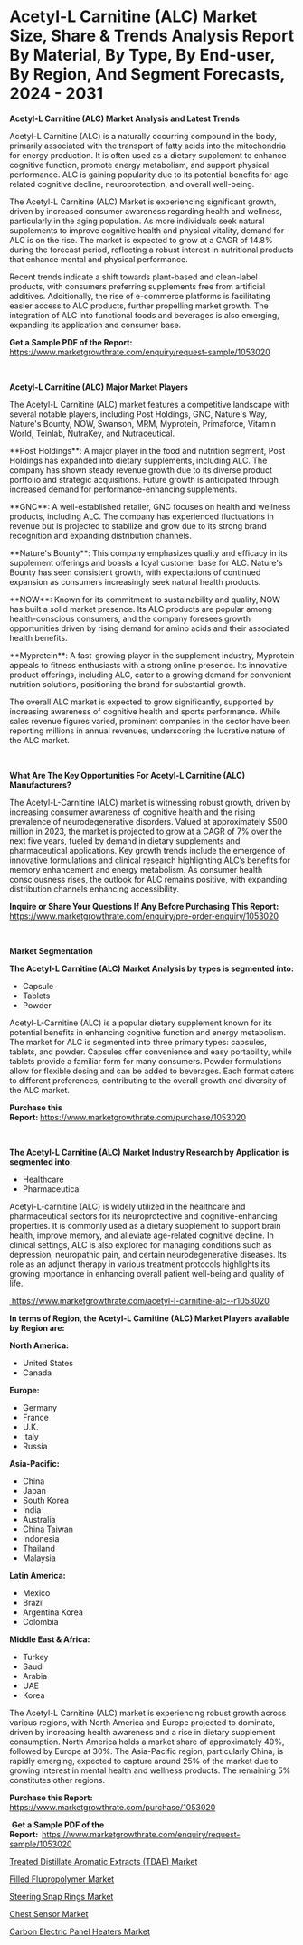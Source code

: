 <p><h1>Acetyl-L Carnitine (ALC) Market Size, Share & Trends Analysis Report By Material, By Type, By End-user, By Region, And Segment Forecasts, 2024 - 2031</h1></p><p><strong>Acetyl-L Carnitine (ALC) Market Analysis and Latest Trends</strong></p>
<p><p>Acetyl-L Carnitine (ALC) is a naturally occurring compound in the body, primarily associated with the transport of fatty acids into the mitochondria for energy production. It is often used as a dietary supplement to enhance cognitive function, promote energy metabolism, and support physical performance. ALC is gaining popularity due to its potential benefits for age-related cognitive decline, neuroprotection, and overall well-being.</p><p>The Acetyl-L Carnitine (ALC) Market is experiencing significant growth, driven by increased consumer awareness regarding health and wellness, particularly in the aging population. As more individuals seek natural supplements to improve cognitive health and physical vitality, demand for ALC is on the rise. The market is expected to grow at a CAGR of 14.8% during the forecast period, reflecting a robust interest in nutritional products that enhance mental and physical performance.</p><p>Recent trends indicate a shift towards plant-based and clean-label products, with consumers preferring supplements free from artificial additives. Additionally, the rise of e-commerce platforms is facilitating easier access to ALC products, further propelling market growth. The integration of ALC into functional foods and beverages is also emerging, expanding its application and consumer base.</p></p>
<p><strong>Get a Sample PDF of the Report:&nbsp;</strong> <a href="https://www.marketgrowthrate.com/enquiry/request-sample/1053020">https://www.marketgrowthrate.com/enquiry/request-sample/1053020</a></p>
<p>&nbsp;</p>
<p><strong>Acetyl-L Carnitine (ALC) Major Market Players</strong></p>
<p><p>The Acetyl-L Carnitine (ALC) market features a competitive landscape with several notable players, including Post Holdings, GNC, Nature's Way, Nature's Bounty, NOW, Swanson, MRM, Myprotein, Primaforce, Vitamin World, Teinlab, NutraKey, and Nutraceutical.</p><p>**Post Holdings**: A major player in the food and nutrition segment, Post Holdings has expanded into dietary supplements, including ALC. The company has shown steady revenue growth due to its diverse product portfolio and strategic acquisitions. Future growth is anticipated through increased demand for performance-enhancing supplements.</p><p>**GNC**: A well-established retailer, GNC focuses on health and wellness products, including ALC. The company has experienced fluctuations in revenue but is projected to stabilize and grow due to its strong brand recognition and expanding distribution channels.</p><p>**Nature's Bounty**: This company emphasizes quality and efficacy in its supplement offerings and boasts a loyal customer base for ALC. Nature's Bounty has seen consistent growth, with expectations of continued expansion as consumers increasingly seek natural health products. </p><p>**NOW**: Known for its commitment to sustainability and quality, NOW has built a solid market presence. Its ALC products are popular among health-conscious consumers, and the company foresees growth opportunities driven by rising demand for amino acids and their associated health benefits.</p><p>**Myprotein**: A fast-growing player in the supplement industry, Myprotein appeals to fitness enthusiasts with a strong online presence. Its innovative product offerings, including ALC, cater to a growing demand for convenient nutrition solutions, positioning the brand for substantial growth.</p><p>The overall ALC market is expected to grow significantly, supported by increasing awareness of cognitive health and sports performance. While sales revenue figures varied, prominent companies in the sector have been reporting millions in annual revenues, underscoring the lucrative nature of the ALC market.</p></p>
<p>&nbsp;</p>
<p><strong>What Are The Key Opportunities For Acetyl-L Carnitine (ALC) Manufacturers?</strong></p>
<p><p>The Acetyl-L-Carnitine (ALC) market is witnessing robust growth, driven by increasing consumer awareness of cognitive health and the rising prevalence of neurodegenerative disorders. Valued at approximately $500 million in 2023, the market is projected to grow at a CAGR of 7% over the next five years, fueled by demand in dietary supplements and pharmaceutical applications. Key growth trends include the emergence of innovative formulations and clinical research highlighting ALC’s benefits for memory enhancement and energy metabolism. As consumer health consciousness rises, the outlook for ALC remains positive, with expanding distribution channels enhancing accessibility.</p></p>
<p><strong>Inquire or Share Your Questions If Any Before Purchasing This Report:</strong> <a href="https://www.marketgrowthrate.com/enquiry/pre-order-enquiry/1053020">https://www.marketgrowthrate.com/enquiry/pre-order-enquiry/1053020</a></p>
<p>&nbsp;</p>
<p><strong>Market Segmentation</strong></p>
<p><strong>The Acetyl-L Carnitine (ALC) Market Analysis by types is segmented into:</strong></p>
<p><ul><li>Capsule</li><li>Tablets</li><li>Powder</li></ul></p>
<p><p>Acetyl-L-Carnitine (ALC) is a popular dietary supplement known for its potential benefits in enhancing cognitive function and energy metabolism. The market for ALC is segmented into three primary types: capsules, tablets, and powder. Capsules offer convenience and easy portability, while tablets provide a familiar form for many consumers. Powder formulations allow for flexible dosing and can be added to beverages. Each format caters to different preferences, contributing to the overall growth and diversity of the ALC market.</p></p>
<p><strong>Purchase this Report:&nbsp;</strong><a href="https://www.marketgrowthrate.com/purchase/1053020">https://www.marketgrowthrate.com/purchase/1053020</a></p>
<p>&nbsp;</p>
<p><strong>The Acetyl-L Carnitine (ALC) Market Industry Research by Application is segmented into:</strong></p>
<p><ul><li>Healthcare</li><li>Pharmaceutical</li></ul></p>
<p><p>Acetyl-L-carnitine (ALC) is widely utilized in the healthcare and pharmaceutical sectors for its neuroprotective and cognitive-enhancing properties. It is commonly used as a dietary supplement to support brain health, improve memory, and alleviate age-related cognitive decline. In clinical settings, ALC is also explored for managing conditions such as depression, neuropathic pain, and certain neurodegenerative diseases. Its role as an adjunct therapy in various treatment protocols highlights its growing importance in enhancing overall patient well-being and quality of life.</p></p>
<p><a href="https://www.marketgrowthrate.com/acetyl-l-carnitine-alc--r1053020">&nbsp;https://www.marketgrowthrate.com/acetyl-l-carnitine-alc--r1053020</a></p>
<p><strong>In terms of Region, the Acetyl-L Carnitine (ALC) Market Players available by Region are:</strong></p>
<p>
    <p> <strong> North America: </strong>
        <ul>
            <li>United States</li>
            <li>Canada</li>
        </ul>
        </p> 
    <p> <strong> Europe: </strong>
        <ul>
            <li>Germany</li>
            <li>France</li>
            <li>U.K.</li>
            <li>Italy</li>
            <li>Russia</li>
        </ul>
        </p> 
    <p> <strong> Asia-Pacific: </strong>
        <ul>
            <li>China</li>
            <li>Japan</li>
            <li>South Korea</li>
            <li>India</li>
            <li>Australia</li>
            <li>China Taiwan</li>
            <li>Indonesia</li>
            <li>Thailand</li>
            <li>Malaysia</li>
        </ul>
        </p> 
    <p> <strong> Latin America: </strong>
        <ul>
            <li>Mexico</li>
            <li>Brazil</li>
            <li>Argentina Korea</li>
            <li>Colombia</li>
        </ul>
        </p> 
    <p> <strong> Middle East & Africa: </strong>
        <ul>
            <li>Turkey</li>
            <li>Saudi</li>
            <li>Arabia</li>
            <li>UAE</li>
            <li>Korea</li>
        </ul>
    </p>
    </p>
<p><p>The Acetyl-L Carnitine (ALC) market is experiencing robust growth across various regions, with North America and Europe projected to dominate, driven by increasing health awareness and a rise in dietary supplement consumption. North America holds a market share of approximately 40%, followed by Europe at 30%. The Asia-Pacific region, particularly China, is rapidly emerging, expected to capture around 25% of the market due to growing interest in mental health and wellness products. The remaining 5% constitutes other regions.</p></p>
<p><strong>Purchase this Report: </strong><a href="https://www.marketgrowthrate.com/purchase/1053020">https://www.marketgrowthrate.com/purchase/1053020</a></p>
<p>&nbsp;<strong>Get a Sample PDF of the Report:&nbsp;&nbsp;</strong><a href="https://www.marketgrowthrate.com/enquiry/request-sample/1053020">https://www.marketgrowthrate.com/enquiry/request-sample/1053020</a></p>
<p><strong></strong></p>
<p><p><a href="https://github.com/gulaimolin/Market-Research-Report-List-6/blob/main/treated-distillate-aromatic-extracts-tdae-market.md">Treated Distillate Aromatic Extracts (TDAE) Market</a></p><p><a href="https://issuu.com/reportprime-2/docs/filled-fluoropolymer-market-size-20_0174fbbaff13e7">Filled Fluoropolymer Market</a></p><p><a href="https://medium.com/@henriettemills1/what-factors-will-influence-the-steering-snap-rings-market-in-the-coming-years-1d6ecfe3524d">Steering Snap Rings Market</a></p><p><a href="https://www.linkedin.com/pulse/global-chest-sensor-market-size-expected-reach-cagr-119-nvvoe?trackingId=T%2BcAY%2FvOSHeLQF4xCMi2Kw%3D%3D">Chest Sensor Market</a></p><p><a href="https://medium.com/@henriettemills1/strategic-insights-into-global-carbon-electric-panel-heaters-market-trends-2024-2031-covered-2363177d331f">Carbon Electric Panel Heaters Market</a></p></p>